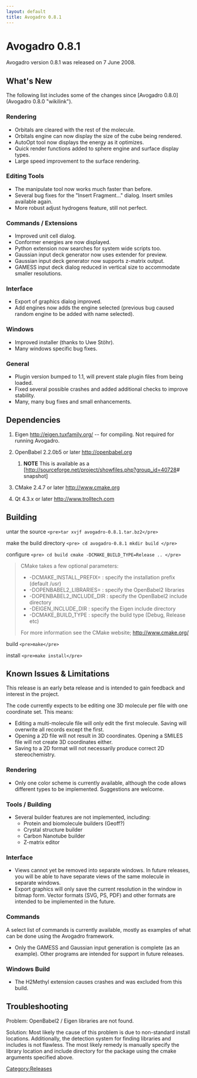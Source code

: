 ```yaml
---
layout: default
title: Avogadro 0.8.1
---
```


# Avogadro 0.8.1

Avogadro version 0.8.1 was released on 7 June 2008.

What's New
----------

The following list includes some of the changes since [Avogadro 0.8.0](Avogadro 0.8.0 "wikilink").

### Rendering

-   Orbitals are cleared with the rest of the molecule.
-   Orbitals engine can now display the size of the cube being rendered.
-   AutoOpt tool now displays the energy as it optimizes.
-   Quick render functions added to sphere engine and surface display types.
-   Large speed improvement to the surface rendering.

### Editing Tools

-   The manipulate tool now works much faster than before.
-   Several bug fixes for the "Insert Fragment..." dialog. Insert smiles available again.
-   More robust adjust hydrogens feature, still not perfect.

### Commands / Extensions

-   Improved unit cell dialog.
-   Conformer energies are now displayed.
-   Python extension now searches for system wide scripts too.
-   Gaussian input deck generator now uses extender for preview.
-   Gaussian input deck generator now supports z-matrix output.
-   GAMESS input deck dialog reduced in vertical size to accommodate smaller resolutions.

### Interface

-   Export of graphics dialog improved.
-   Add engines now adds the engine selected (previous bug caused random engine to be added with name selected).

### Windows

-   Improved installer (thanks to Uwe Stöhr).
-   Many windows specific bug fixes.

### General

-   Plugin version bumped to 1.1, will prevent stale plugin files from being loaded.
-   Fixed several possible crashes and added additional checks to improve stability.
-   Many, many bug fixes and small enhancements.

Dependencies
------------

1.  Eigen [<http://eigen.tuxfamily.org/>](http://eigen.tuxfamily.org/) -- for compiling. Not required for running Avogadro.
2.  OpenBabel 2.2.0b5 or later [<http://openbabel.org>](http://openbabel.org/)
    1.  **NOTE** This is available as a [<http://sourceforge.net/project/showfiles.php?group_id=40728>\# snapshot]

3.  CMake 2.4.7 or later [<http://www.cmake.org>](http://www.cmake.org/)
4.  Qt 4.3.x or later [<http://www.trolltech.com>](http://www.trolltech.com/)

Building
--------

untar the source `<pre>tar xvjf avogadro-0.8.1.tar.bz2</pre>`

make the build directory `<pre>
cd avogadro-0.8.1
mkdir build
</pre>`

configure `<pre>
cd build
cmake -DCMAKE_BUILD_TYPE=Release ..
</pre>`

> CMake takes a few optional parameters:
>
> -   -DCMAKE\_INSTALL\_PREFIX= : specify the installation prefix (default /usr)
> -   -DOPENBABEL2\_LIBRARIES= : specify the OpenBabel2 libraries
> -   -DOPENBABEL2\_INCLUDE\_DIR : specify the OpenBabel2 include directory
> -   -DEIGEN\_INCLUDE\_DIR : specify the Eigen include directory
> -   -DCMAKE\_BUILD\_TYPE : specify the build type (Debug, Release etc)
>
> For more information see the CMake website; [<http://www.cmake.org/>](http://www.cmake.org/)

build `<pre>make</pre>`

install `<pre>make install</pre>`

Known Issues & Limitations
--------------------------

This release is an early beta release and is intended to gain feedback and interest in the project.

The code currently expects to be editing one 3D molecule per file with one coordinate set. This means:

-   Editing a multi-molecule file will only edit the first molecule. Saving will overwrite all records except the first.
-   Opening a 2D file will not result in 3D coordinates. Opening a SMILES file will not create 3D coordinates either.
-   Saving to a 2D format will not necessarily produce correct 2D stereochemistry.

### Rendering

-   Only one color scheme is currently available, although the code allows different types to be implemented. Suggestions are welcome.

### Tools / Building

-   Several builder features are not implemented, including:
    -   Protein and biomolecule builders (Geoff?)
    -   Crystal structure builder
    -   Carbon Nanotube builder
    -   Z-matrix editor

### Interface

-   Views cannot yet be removed into separate windows. In future releases, you will be able to have separate views of the same molecule in separate windows.
-   Export graphics will only save the current resolution in the window in bitmap form. Vector formats (SVG, PS, PDF) and other formats are intended to be implemented in the future.

### Commands

A select list of commands is currently available, mostly as examples of what can be done using the Avogadro framework.

-   Only the GAMESS and Gaussian input generation is complete (as an example). Other programs are intended for support in future releases.

### Windows Build

-   The H2Methyl extension causes crashes and was excluded from this build.

Troubleshooting
---------------

Problem: OpenBabel2 / Eigen libraries are not found.

Solution: Most likely the cause of this problem is due to non-standard install locations. Additionally, the detection system for finding libraries and includes is not flawless. The most likely remedy is manually specify the library location and include directory for the package using the cmake arguments specified above.

<Category:Releases>

